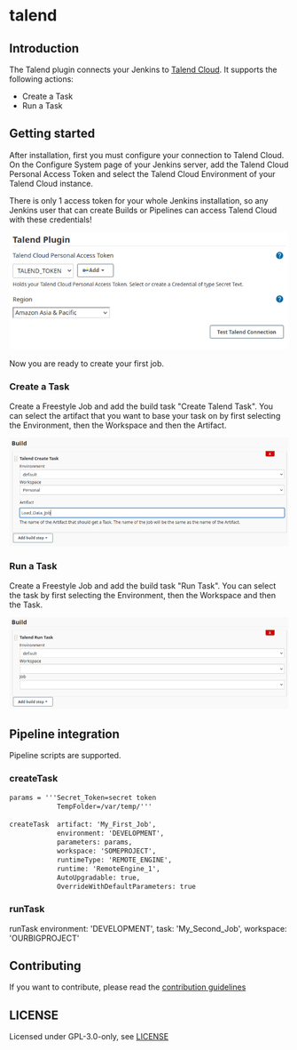 # talend

## Introduction

The Talend plugin connects your Jenkins to [Talend Cloud](https://cloud.talend.com). It supports the following actions:

- Create a Task
- Run a Task

## Getting started

After installation, first you must configure your connection to Talend Cloud. On the Configure System page of your Jenkins server,
add the Talend Cloud Personal Access Token and select the Talend Cloud Environment of your Talend Cloud instance.

There is only 1 access token for your whole Jenkins installation, so any Jenkins user that can create Builds or Pipelines can access
Talend Cloud with these credentials!

![Configuration](docs/images/globalconfig.png "Global Configuration")

Now you are ready to create your first job.

### Create a Task

Create a Freestyle Job and add the build task "Create Talend Task". You can select the artifact that you want to base your task on 
by first selecting the Environment, then the Workspace and then the Artifact.

![Create a New Task Image](docs/images/createtask.png "Create a New Task")

### Run a Task

Create a Freestyle Job and add the build task "Run Task". You can select the task by first selecting the 
Environment, then the Workspace and then the Task.

![Run a Task Image](docs/images/runtask.png "Run a Task")


## Pipeline integration

Pipeline scripts are supported. 

### createTask

```
params = '''Secret_Token=secret token
            TempFolder=/var/temp/''' 
    
createTask  artifact: 'My_First_Job', 
            environment: 'DEVELOPMENT', 
            parameters: params,
            workspace: 'SOMEPROJECT',
            runtimeType: 'REMOTE_ENGINE',
            runtime: 'RemoteEngine_1',
            AutoUpgradable: true,
            OverrideWithDefaultParameters: true
```

### runTask

runTask environment: 'DEVELOPMENT', task: 'My_Second_Job', workspace: 'OURBIGPROJECT'

## Contributing

If you want to contribute, please read the [contribution guidelines](CONTRIBUTING.md)

## LICENSE

Licensed under GPL-3.0-only, see [LICENSE](LICENSE.md)

